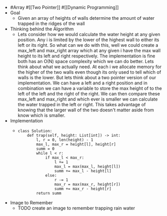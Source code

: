 - #Array #[[Two Pointer]] #[[Dynamic Programming]]
- Goal
	- Given an array of heights of walls determine the amount of water trapped in the ridges of the wall
- Thinking behind the Algorithm
	- Lets consider how we would calculate the water height at any given position. Any i is limited by the lower of the highest wall to either its left or its right. So what can we do with this, well we could create a max_left and max_right array which at any given i have the max wall height to its left and right respectively. The implementation is fine both has an O(N) space complexity which we can do better. Lets think about what we actually need. At each i we allocate memory for the higher of the two walls even though its only used to tell which of walls is the lower. But lets think about a two pointer version of our implementation. We can have a left and a right position and in combination we can have a variable to store the max height of to the left of the left and the right of the right. We can then compare these max_left and max_right and which ever is smaller we can calculate the water trapped in the left or right. This takes advantage of knowing that the larger wall of the two doesn't matter aside from know which is smaller.
- Implementation
	- ```
	  class Solution:
	      def trap(self, height: List[int]) -> int:
	          l, r = 0, len(height) - 1
	          max_l, max_r = height[l], height[r]
	          summ = 0
	          while l < r:
	              if max_l < max_r:
	                  l += 1
	                  max_l = max(max_l, height[l])
	                  summ += max_l - height[l]
	              else: 
	                  r -= 1
	                  max_r = max(max_r, height[r])
	                  summ += max_r - height[r]
	          return summ
	  ```
- Image to Remember
	- TODO create an image to remember trapping rain water